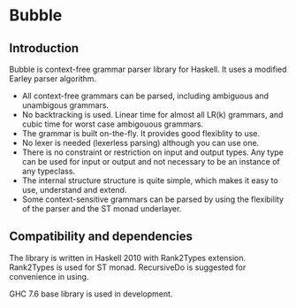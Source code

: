 # Bubble

## Introduction

Bubble is context-free grammar parser library for Haskell.
It uses a modified Earley parser algorithm.

* All context-free grammars can be parsed, including ambiguous and
unambigous grammars.
* No backtracking is used.
Linear time for almost all LR(k) grammars, and cubic time for worst
case ambigouous grammars.
* The grammar is built on-the-fly.
It provides good flexiblity to use.
* No lexer is needed (lexerless parsing) although you can use one.
* There is no constraint or restriction on input and output types.
Any type can be used for input or output and not necessary to be an
instance of any typeclass.
* The internal structure structure is quite simple, which makes it easy
to use, understand and extend.
* Some context-sensitive grammars can be parsed by using the flexibility
of the parser and the ST monad underlayer.

## Compatibility and dependencies

The library is written in Haskell 2010 with Rank2Types extension.
Rank2Types is used for ST monad.
RecursiveDo is suggested for convenience in using.

GHC 7.6 base library is used in development.
